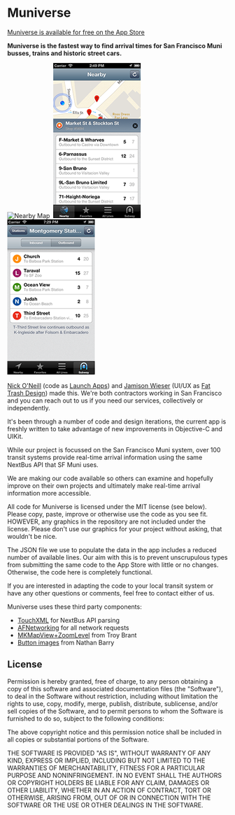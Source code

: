 Muniverse
==========

[Muniverse is available for free on the App Store](https://itunes.apple.com/us/app/muniverse/id379321991?ls=1&mt=8)

**Muniverse is the fastest way to find arrival times for San Francisco Muni busses, trains and historic street cars.**

![Nearby Map](https://raw.github.com/nickoneill/Muniverse2/master/Screenshots/NearbyMap.png)&nbsp;&nbsp;![Nearby Stop Detail](https://github.com/nickoneill/Muniverse2/raw/master/Screenshots/MapStopDetail.png)&nbsp;&nbsp;![Subway Station Detail](https://github.com/nickoneill/Muniverse2/raw/master/Screenshots/StationDetail.png)

[Nick O'Neill](http://nickoneill.name) (code as [Launch Apps](http://launchapps.net)) and [Jamison Wieser](http://jamisonwieser.com/) (UI/UX as [Fat Trash Design](http://fattrash.com)) made this. We're both contractors working in San Francisco and you can reach out to us if you need our services, collectively or independently.

It's been through a number of code and design iterations, the current app is freshly written to take advantage of new improvements in Objective-C and UIKit.

While our project is focussed on the San Francisco Muni system, over 100 transit systems provide real-time arrival information using the same NextBus API that SF Muni uses.

We are making our code available so others can examine and hopefully improve on their own projects and ultimately make real-time arrival information more accessible.

All code for Muniverse is licensed under the MIT license (see below). Please copy, paste, improve or otherwise use the code as you see fit. HOWEVER, any graphics in the repository are not included under the license. Please don't use our graphics for your project without asking, that wouldn't be nice.

The JSON file we use to populate the data in the app includes a reduced number of available lines. Our aim with this is to prevent unscrupulous types from submitting the same code to the App Store with little or no changes. Otherwise, the code here is completely functional.

If you are interested in adapting the code to your local transit system or have any other questions or comments, feel free to contact either of us.

Muniverse uses these third party components:
* [TouchXML](https://github.com/TouchCode/TouchXML) for NextBus API parsing
* [AFNetworking](http://afnetworking.com/) for all network requests
* [MKMapView+ZoomLevel](http://troybrant.net/blog/2010/01/set-the-zoom-level-of-an-mkmapview/) from Troy Brant
* [Button images](http://nathanbarry.com/designing-buttons-ios5/) from Nathan Barry

License
-------

Permission is hereby granted, free of charge, to any person obtaining a copy of this software and associated documentation files (the "Software"), to deal in the Software without restriction, including without limitation the rights to use, copy, modify, merge, publish, distribute, sublicense, and/or sell copies of the Software, and to permit persons to whom the Software is furnished to do so, subject to the following conditions:

The above copyright notice and this permission notice shall be included in all copies or substantial portions of the Software.

THE SOFTWARE IS PROVIDED "AS IS", WITHOUT WARRANTY OF ANY KIND, EXPRESS OR IMPLIED, INCLUDING BUT NOT LIMITED TO THE WARRANTIES OF MERCHANTABILITY, FITNESS FOR A PARTICULAR PURPOSE AND NONINFRINGEMENT. IN NO EVENT SHALL THE AUTHORS OR COPYRIGHT HOLDERS BE LIABLE FOR ANY CLAIM, DAMAGES OR OTHER LIABILITY, WHETHER IN AN ACTION OF CONTRACT, TORT OR OTHERWISE, ARISING FROM, OUT OF OR IN CONNECTION WITH THE SOFTWARE OR THE USE OR OTHER DEALINGS IN THE SOFTWARE.
